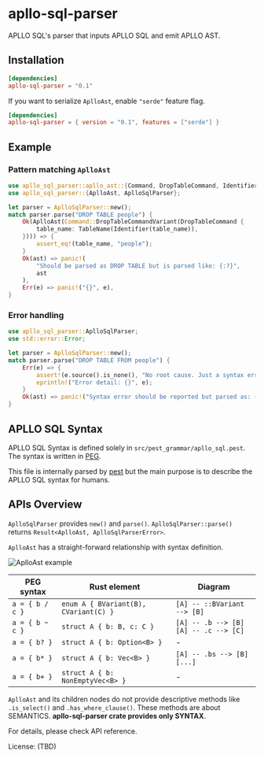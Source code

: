 # apllo-sql-parser

APLLO SQL's parser that inputs APLLO SQL and emit APLLO AST.

## Installation

```toml
[dependencies]
apllo-sql-parser = "0.1"
```

If you want to serialize `AplloAst`, enable `"serde"` feature flag.

```toml
[dependencies]
apllo-sql-parser = { version = "0.1", features = ["serde"] }
```

## Example

### Pattern matching `AplloAst`

```rust
use apllo_sql_parser::apllo_ast::{Command, DropTableCommand, Identifier, TableName};
use apllo_sql_parser::{AplloAst, AplloSqlParser};

let parser = AplloSqlParser::new();
match parser.parse("DROP TABLE people") {
    Ok(AplloAst(Command::DropTableCommandVariant(DropTableCommand {
        table_name: TableName(Identifier(table_name)),
    }))) => {
        assert_eq!(table_name, "people");
    }
    Ok(ast) => panic!(
        "Should be parsed as DROP TABLE but is parsed like: {:?}",
        ast
    ),
    Err(e) => panic!("{}", e),
}
```

### Error handling

```rust
use apllo_sql_parser::AplloSqlParser;
use std::error::Error;

let parser = AplloSqlParser::new();
match parser.parse("DROP TABLE FROM people") {
    Err(e) => {
        assert!(e.source().is_none(), "No root cause. Just a syntax error.");
        eprintln!("Error detail: {}", e);
    }
    Ok(ast) => panic!("Syntax error should be reported but parsed as: {:?}", ast),
}
```

## APLLO SQL Syntax

APLLO SQL Syntax is defined solely in `src/pest_grammar/apllo_sql.pest`.
The syntax is written in [PEG](https://en.wikipedia.org/wiki/Parsing_expression_grammar).

This file is internally parsed by [pest](https://github.com/pest-parser/pest)
but the main purpose is to describe the APLLO SQL syntax for humans.

## APIs Overview

`AplloSqlParser` provides `new()` and `parse()`.
`AplloSqlParser::parse()` returns `Result<AplloAst, AplloSqlParserError>`.

`AplloAst` has a straight-forward relationship with syntax definition.

![AplloAst example](https://user-images.githubusercontent.com/498788/81168674-63e3d080-8fd2-11ea-9fd2-151d42fd0ad0.png)

| PEG syntax      | Rust element                          | Diagram                                    |
| --------------- | ------------------------------------- | ------------------------------------------ |
| `a = { b / c }` | `enum A { BVariant(B), CVariant(C) }` | `[A] -- ::BVariant --> [B]`                |
| `a = { b ~ c }` | `struct A { b: B, c: C }`             | `[A] -- .b --> [B]`<br>`[A] -- .c --> [C]` |
| `a = { b? }`    | `struct A { b: Option<B> }`           | -                                          |
| `a = { b* }`    | `struct A { b: Vec<B> }`              | `[A] -- .bs --> [B][...]`                  |
| `a = { b+ }`    | `struct A { b: NonEmptyVec<B> }`      | -                                          |

`AplloAst` and its children nodes do not provide descriptive methods like `.is_select()` and `.has_where_clause()`.
These methods are about SEMANTICS. **apllo-sql-parser crate provides only SYNTAX**.

For details, please check API reference.

License: (TBD)
